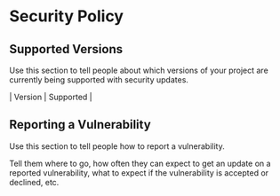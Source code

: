 # Security Policy

## Supported Versions

Use this section to tell people about which versions of your project are
currently being supported with security updates.

| Version | Supported          |

## Reporting a Vulnerability

Use this section to tell people how to report a vulnerability.

Tell them where to go, how often they can expect to get an update on a
reported vulnerability, what to expect if the vulnerability is accepted or
declined, etc.
